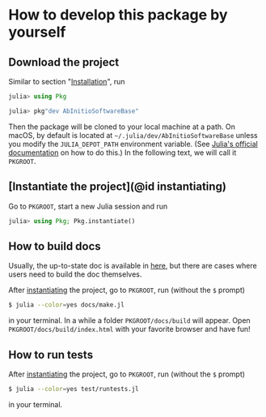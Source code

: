 # How to develop this package by yourself

## Download the project

Similar to section "[Installation](@ref)", run

```julia
julia> using Pkg

julia> pkg"dev AbInitioSoftwareBase"
```

Then the package will be cloned to your local machine at a path. On macOS, by default is
located at `~/.julia/dev/AbInitioSoftwareBase` unless you modify the `JULIA_DEPOT_PATH`
environment variable.
(See [Julia's official documentation](http://docs.julialang.org/en/v1/manual/environment-variables/#JULIA_DEPOT_PATH-1)
on how to do this.) In the following text, we will call it `PKGROOT`.

## [Instantiate the project](@id instantiating)

Go to `PKGROOT`, start a new Julia session and run

```julia
julia> using Pkg; Pkg.instantiate()
```

## How to build docs

Usually, the up-to-state doc is available in
[here](https://mineralscloud.github.io/Geotherm.jl/dev/), but there are cases
where users need to build the doc themselves.

After [instantiating](@ref) the project, go to `PKGROOT`, run (without the `$` prompt)

```bash
$ julia --color=yes docs/make.jl
```

in your terminal. In a while a folder `PKGROOT/docs/build` will appear. Open
`PKGROOT/docs/build/index.html` with your favorite browser and have fun!

## How to run tests

After [instantiating](@ref) the project, go to `PKGROOT`, run (without the `$` prompt)

```bash
$ julia --color=yes test/runtests.jl
```

in your terminal.
